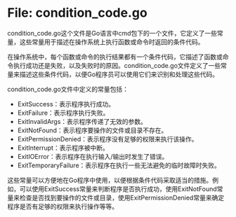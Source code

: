 # File: condition_code.go

condition_code.go这个文件是Go语言中cmd包下的一个文件，它定义了一些常量，这些常量用于描述在操作系统上执行函数或命令时返回的条件代码。

在操作系统中，每个函数或命令的执行结果都有一个条件代码，它描述了函数或命令执行成功还是失败，以及失败时的原因。condition_code.go文件定义了一些常量来描述这些条件代码，以便Go程序员可以使用它们来识别和处理这些代码。

condition_code.go文件中定义的常量包括：

- ExitSuccess：表示程序执行成功。
- ExitFailure：表示程序执行失败。
- ExitInvalidArgs：表示程序传递了无效的参数。
- ExitNotFound：表示程序要操作的文件或目录不存在。
- ExitPermissionDenied：表示程序没有足够的权限来执行该操作。
- ExitInterrupt：表示程序被中断。
- ExitIOError：表示程序在执行输入/输出时发生了错误。
- ExitTemporaryFailure：表示程序在执行一些无法避免的临时故障时失败。

这些常量可以方便地在Go程序中使用，以便根据条件代码采取适当的措施。例如，可以使用ExitSuccess常量来判断程序是否执行成功，使用ExitNotFound常量来检查是否找到要操作的文件或目录，使用ExitPermissionDenied常量来确定程序是否有足够的权限来执行操作等等。

